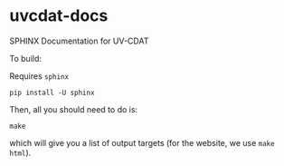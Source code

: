 # uvcdat-docs
SPHINX Documentation for UV-CDAT


To build:

Requires `sphinx`

```
pip install -U sphinx
```

Then, all you should need to do is:

```
make
```

which will give you a list of output targets (for the website, we use `make html`).
